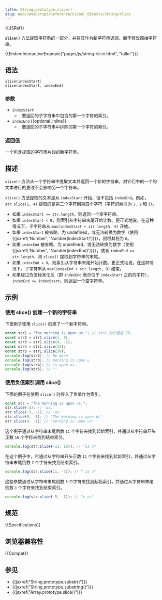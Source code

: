```yaml
---
title: String.prototype.slice()
slug: Web/JavaScript/Reference/Global_Objects/String/slice
---
```


{{JSRef}}

**`slice()`** 方法提取字符串的一部分，并将其作为新字符串返回，而不修改原始字符串。

{{EmbedInteractiveExample("pages/js/string-slice.html", "taller")}}

## 语法

```js-nolint
slice(indexStart)
slice(indexStart, indexEnd)
```

### 参数

- `indexStart`
  - : 要返回的子字符串中包含的第一个字符的索引。
- `indexEnd` {{optional_inline}}
  - : 要返回的子字符串中排除的第一个字符的索引。

### 返回值

一个包含提取的字符串片段的新字符串。

## 描述

`slice()` 方法从一个字符串中提取文本并返回一个新的字符串。对它们中的一个的文本进行的更改不会影响另一个字符串。

`slice()` 方法提取的文本是从 `indexStart` 开始，但不包括 `indexEnd`。例如，`str.slice(1, 4)` 提取的是第二个字符到第四个字符（字符的索引为 `1`、`2` 和 `3`）。

- 如果 `indexStart >= str.length`，则返回一个空字符串。
- 如果 `indexStart < 0`，则索引从字符串末尾开始计数。更正式地说，在这种情况下，子字符串从 `max(indexStart + str.length, 0)` 开始。
- 如果 `indexStart` 被省略、为 undefined，或无法转换为数字（使用 {{jsxref('Number', 'Number(indexStart)')}}），则将其视为 `0`。
- 如果 `indexEnd` 被省略、为 undefined，或无法转换为数字（使用 {{jsxref('Number', 'Number(indexEnd)')}}），或者 `indexEnd >= str.length`，则 `slice()` 提取到字符串的末尾。
- 如果 `indexEnd < 0`，则索引从字符串末尾开始计数。更正式地说，在这种情况下，子字符串从 `max(indexEnd + str.length, 0)` 结束。
- 如果经过负值标准化后（即 `indexEnd` 表示位于 `indexStart` 之前的字符），`indexEnd <= indexStart`，则返回一个空字符串。

## 示例

### 使用 slice() 创建一个新的字符串

下面例子使用 `slice()` 创建了一个新字符串。

```js
const str1 = "The morning is upon us."; // str1 的长度是 23。
const str2 = str1.slice(1, 8);
const str3 = str1.slice(4, -2);
const str4 = str1.slice(12);
const str5 = str1.slice(30);
console.log(str2); // he morn
console.log(str3); // morning is upon u
console.log(str4); // is upon us.
console.log(str5); // ""
```

### 使用负值索引调用 slice()

下面的例子在使用 `slice()` 时传入了负值作为索引。

```js
const str = "The morning is upon us.";
str.slice(-3); // 'us.'
str.slice(-3, -1); // 'us'
str.slice(0, -1); // 'The morning is upon us'
str.slice(4, -1); // 'morning is upon us'
```

这个例子通过从字符串末尾倒数 `11` 个字符来找到起始索引，并通过从字符串开头正数 `16` 个字符来找到结束索引。

```js
console.log(str.slice(-11, 16)); // "is u"
```

在这个例子中，它通过从字符串开头正数 `11` 个字符来找到起始索引，并通过从字符串末尾倒数 `7` 个字符来找到结束索引。

```js
console.log(str.slice(11, -7)); // " is u"
```

这些参数通过从字符串末尾倒数 `5` 个字符来找到起始索引，并通过从字符串末尾倒数 `1` 个字符来找到结束索引。

```js
console.log(str.slice(-5, -1)); // "n us"
```

## 规范

{{Specifications}}

## 浏览器兼容性

{{Compat}}

## 参见

- {{jsxref("String.prototype.substr()")}}
- {{jsxref("String.prototype.substring()")}}
- {{jsxref("Array.prototype.slice()")}}
